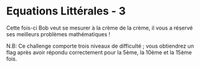 # Equations Littérales - 3

Cette fois-ci Bob veut se mesurer à la crème de la crème, il vous a réservé ses meilleurs problèmes mathématiques !

N.B: Ce challenge comporte trois niveaux de difficulté ; vous obtiendrez un flag après avoir répondu correctement pour la 5ème, la 10ème et la 15ème fois.